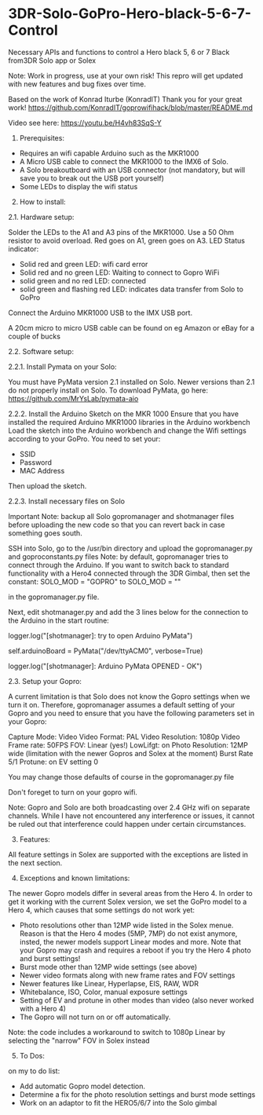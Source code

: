 # 3DR-Solo-GoPro-Hero-black-5-6-7-Control
Necessary APIs and functions to control a Hero black 5, 6 or 7 Black from3DR Solo app or Solex

Note: Work in progress, use at your own risk!
This repro will get updated with new features and bug fixes over time.

Based on the work of Konrad Iturbe (KonradIT) Thank you for your great work!
https://github.com/KonradIT/goprowifihack/blob/master/README.md

Video see here: https://youtu.be/H4vh83SqS-Y

1. Prerequisites:
- Requires an wifi capable Arduino such as the MKR1000
- A Micro USB cable to connect the MKR1000 to the IMX6 of Solo.
- A Solo breakoutboard with an USB connector (not mandatory, but will save you to break out the USB port yourself)
- Some LEDs to display the wifi status

2. How to install:

2.1. Hardware setup:

Solder the LEDs to the A1 and A3 pins of the MKR1000. Use a 50 Ohm resistor to avoid overload.
Red goes on A1, green goes on A3.
LED Status indicator:
- Solid red and green LED: wifi card error
- Solid red and no green LED: Waiting to connect to Gopro WiFi
- solid green and no red LED: connected
- solid green and flashing red LED: indicates data transfer from Solo to GoPro

Connect the Arduino MKR1000 USB to the IMX USB port.

A 20cm micro to micro USB cable can be found on eg Amazon or eBay for a couple of bucks

2.2. Software setup:
   
2.2.1. Install Pymata on your Solo:

You must have PyMata version 2.1 installed on Solo. Newer versions than 2.1 do not properly install on Solo. To download PyMata, go here: https://github.com/MrYsLab/pymata-aio

2.2.2. Install the Arduino Sketch on the MKR 1000
Ensure that you have installed the required Arduino MKR1000 libraries in the Arduino workbench
Load the sketch into the Arduino workbench and change the Wifi settings according to your GoPro. You need to set your:
- SSID
- Password
- MAC Address

Then upload the sketch.

2.2.3. Install necessary files on Solo

Important Note: backup all Solo gopromanager and shotmanager files before uploading the new code so that you can revert back in case something goes south.

SSH into Solo, go to the /usr/bin directory and upload the gopromanager.py and goproconstants.py files
Note: by default, gopromanager tries to connect through the Arduino.
If you want to switch back to standard functionality with a Hero4 connected through the 3DR Gimbal, then set the constant:
SOLO_MOD = "GOPRO" to
SOLO_MOD = ""

in the gopromanager.py file.

Next, edit shotmanager.py and add the 3 lines below for the connection to the Arduino in the start routine:

logger.log("[shotmanager]: try to open Arduino PyMata")

self.arduinoBoard = PyMata("/dev/ttyACM0", verbose=True)

logger.log("[shotmanager]: Arduino PyMata OPENED - OK")

2.3. Setup your Gopro:
 
A current limitation is that Solo does not know the Gopro settings when we turn it on. Therefore, gopromanager assumes a default setting of your Gopro and you need to ensure that you have the following parameters set in your Gopro:

Capture Mode: Video
Video Format: PAL
Video Resolution: 1080p
Video Frame rate: 50FPS
FOV: Linear (yes!)
LowLifgt: on
Photo Resolution: 12MP wide (limitation with the newer Gopros and Solex at the moment)
Burst Rate 5/1
Protune: on
EV setting 0

You may change those defaults of course in the gopromanager.py file

Don't foreget to turn on your gopro wifi.

Note: Gopro and Solo are both broadcasting over 2.4 GHz wifi on separate channels. While I have not encountered any interference or issues, it cannot be ruled out that interference could happen under certain circumstances. 

3. Features:

All feature settings in Solex are supported with the exceptions are listed in the next section.

4. Exceptions and known limitations:

The newer Gopro models differ in several areas from the Hero 4. In order to get it working with the current Solex version, we set the GoPro model to a Hero 4, which causes that some settings do not work yet:
- Photo resolutions other than 12MP wide listed in the Solex menue. Reason is that the Hero 4 modes (5MP, 7MP) do not exist anymore, insted, the newer models support Linear modes and more.
Note that your Gopro may crash and requires a reboot if you try the Hero 4 photo and burst settings!
- Burst mode other than 12MP wide settings (see above)
- Newer video formats along with new frame rates and FOV settings
- Newer features like Linear, Hyperlapse, EIS, RAW, WDR
- Whitebalance, ISO, Color, manual exposure settings
- Setting of EV and protune in other modes than video (also never worked with a Hero 4)
- The Gopro will not turn on or off automatically.

Note: the code includes a workaround to switch to 1080p Linear by selecting the "narrow" FOV in Solex instead

5. To Dos:

on my to do list:
- Add automatic Gopro model detection.
- Determine a fix for the photo resolution settings and burst mode settings
- Work on an adaptor to fit the HERO5/6/7 into the Solo gimbal


